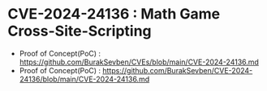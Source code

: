 # CVE-2024-24136 : Math Game Cross-Site-Scripting
+ Proof of Concept(PoC) : https://github.com/BurakSevben/CVEs/blob/main/CVE-2024-24136.md
+ Proof of Concept(PoC) : https://github.com/BurakSevben/CVE-2024-24136/blob/main/CVE-2024-24136.md
